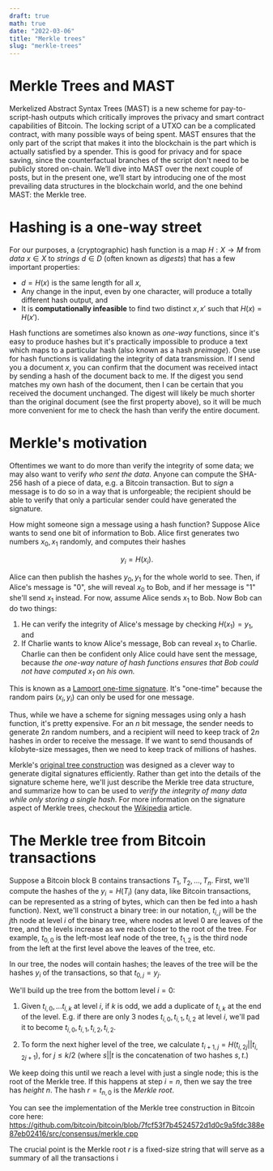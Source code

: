 ```yaml
---
draft: true
math: true
date: "2022-03-06"
title: "Merkle trees" 
slug: "merkle-trees"
---
```


# Merkle Trees and MAST 

Merkelized Abstract Syntax Trees (MAST) is a new scheme for pay-to-script-hash outputs which critically improves the privacy and smart contract capabilities of Bitcoin. The locking script of a UTXO can be a complicated contract, with many possible ways of being spent. MAST ensures that the only part of the script that makes it into the blockchain is the part which is actually satisfied by a spender. This is good for privacy and for space saving, since the counterfactual branches of the script don't need to be publicly stored on-chain. We’ll dive into MAST over the next couple of posts, but in the present one, we’ll start by introducing one of the most prevailing data structures in the blockchain world, and the one behind MAST: the Merkle tree.

# Hashing is a one-way street

For our purposes, a (cryptographic) hash function is a map $H: X \rightarrow M$ from *data* $x\in X$ to *strings* $d\in D$ (often known as *digests*) that has a few important properties:

* $d = H(x)$ is the same length for all $x$,
* Any change in the input, even by one character, will produce a totally different hash output, and
* It is **computationally infeasible** to find two distinct $x, x'$ such that $H(x) = H(x')$.

Hash functions are sometimes also known as *one-way* functions, since it's easy to produce hashes but it's practically impossible to produce a text which maps to a particular hash (also known as a hash *preimage*). One use for hash functions is validating the integrity of data transmission. If I send you a document $x$, you can confirm that the document was received intact by sending a hash of the document back to me. If the digest you send matches my own hash of the document, then I can be certain that you received the document unchanged. The digest will likely be much shorter than the original document (see the first property above), so it will be much more convenient for me to check the hash than verify the entire document.

# Merkle's motivation

Oftentimes we want to do more than verify the integrity of some data; we may also want to verify *who sent the data*. Anyone can compute the SHA-256 hash of a piece of data, e.g. a Bitcoin transaction. But to *sign* a message is to do so in a way that is unforgeable; the recipient should be able to verify that only a particular sender could have generated the signature. 

How might someone sign a message using a hash function? Suppose Alice wants to send one bit of information to Bob. Alice first generates two numbers $x_0, x_1$ randomly, and computes their hashes 

$$y_i = H(x_i).$$ 

Alice can then publish the hashes $y_0, y_1$ for the whole world to see. Then, if Alice's message is "0", she will reveal $x_0$ to Bob, and if her message is "1" she'll send $x_1$ instead. For now, assume Alice sends $x_1$ to Bob. Now Bob can do two things:

1. He can verify the integrity of Alice's message by checking $H(x_1) = y_1$, and
2. If Charlie wants to know Alice's message, Bob can reveal $x_1$ to Charlie. Charlie can then be confident only Alice could have sent the message, because *the one-way nature of hash functions ensures that Bob could not have computed $x_1$ on his own.* 

This is known as a [Lamport one-time signature](https://en.wikipedia.org/wiki/Lamport_signature). It's "one-time" because the random pairs $(x_i, y_i)$ can only be used for one message. 

Thus, while we have a scheme for signing messages using only a hash function, it's pretty expensive. For an $n$ bit message, the sender needs to generate $2n$ random numbers, and a recipient will need to keep track of $2n$ hashes in order to receive the message. If we want to send thousands of kilobyte-size messages, then we need to keep track of millions of hashes.

Merkle's [original tree construction](https://people.eecs.berkeley.edu/~raluca/cs261-f15/readings/merkle.pdf) was designed as a clever way to generate digital signatures efficiently. Rather than get into the details of the signature scheme here, we'll just describe the Merkle tree data structure, and summarize how to can be used to *verify the integrity of many data while only storing a single hash*. For more information on the signature aspect of Merkle trees, checkout the [Wikipedia](https://en.wikipedia.org/wiki/Merkle_signature_scheme) article.


# The Merkle tree from Bitcoin transactions

Suppose a Bitcoin block B contains transactions $T_1, T_2, \ldots, T_n$. First, we'll compute the hashes of the $y_i = H(T_i)$ (any data, like Bitcoin transactions, can be represented as a string of bytes, which can then be fed into a hash function). Next, we'll construct a binary tree: in our notation, $t_{i,j}$ will be the $j$th node at level $i$ of the binary tree, where nodes at level $0$ are leaves of the tree, and the levels increase as we reach closer to the root of the tree. For example, $t_{0,0}$ is the left-most leaf node of the tree, $t_{1,2}$ is the third node from the left at the first level above the leaves of the tree, etc.

In our tree, the nodes will contain hashes; the leaves of the tree will be the hashes $y_i$ of the transactions, so that $t_{0,j} = y_j$. 

We'll build up the tree from the bottom level $i = 0$:

1. Given $t_{i,0}, \ldots t_{i, k}$ at level $i$, if $k$ is odd, we add a duplicate of $t_{i,k}$ at the end of the level. E.g. if there are only 3 nodes $t_{i,0}, t_{i,1}, t_{i,2}$ at level $i$, we'll pad it to become $t_{i,0}, t_{i,1}, t_{i,2}, t_{i,2}$.

2. To form the next higher level of the tree, we calculate $t_{i+1, j} = H(t_{i, 2j} || t_{i, 2j+1})$, for $j \leq k/2$ (where $s || t$ is the concatenation of two hashes $s, t$.)

We keep doing this until we reach a level with just a single node; this is the root of the Merkle tree. If this happens at step $i = n$, then we say the tree has *height* $n$. The hash $r = t_{n,0}$ is the *Merkle root*.


You can see the implementation of the Merkle tree construction in Bitcoin core here: https://github.com/bitcoin/bitcoin/blob/7fcf53f7b4524572d1d0c9a5fdc388e87eb02416/src/consensus/merkle.cpp

The crucial point is the Merkle root $r$ is a fixed-size string that will serve as a summary of all the transactions i


